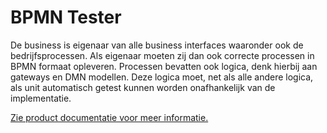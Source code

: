 # BPMN Tester

De business is eigenaar van alle business interfaces waaronder ook de bedrijfsprocessen. Als eigenaar moeten zij dan ook correcte processen in BPMN formaat opleveren. Processen bevatten ook logica, denk hierbij aan gateways en DMN modellen. Deze logica moet, net als alle andere logica, als unit automatisch getest kunnen worden onafhankelijk van de implementatie.

[Zie product documentatie voor meer informatie.](https://documentatie.synion.nl/producten/bpmn-tester/)